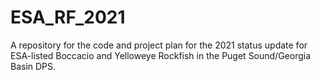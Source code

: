 # ESA_RF_2021
A repository for the code and project plan for the 2021 status update for ESA-listed Boccacio and Yelloweye Rockfish in the Puget Sound/Georgia Basin DPS.
